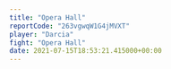 ```yaml
---
title: "Opera Hall"
reportCode: "263vgwqW1G4jMVXT"
player: "Darcia"
fight: "Opera Hall"
date: 2021-07-15T18:53:21.415000+00:00
---
```

